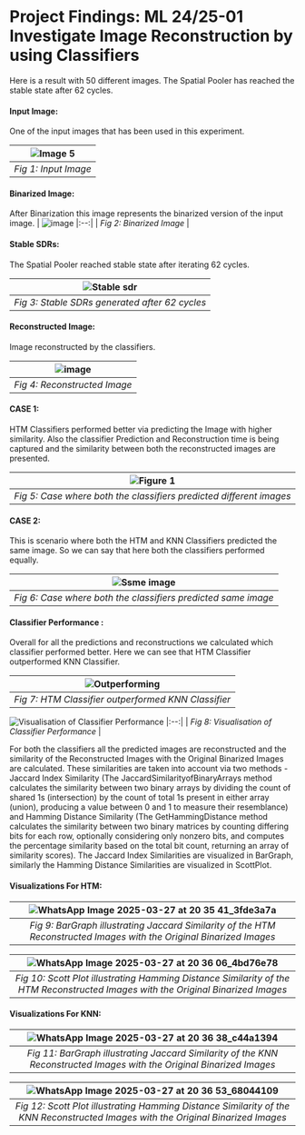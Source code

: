# Project Findings: ML 24/25-01 Investigate Image Reconstruction by using Classifiers
 
 Here is a result with 50 different images. The Spatial Pooler has reached the stable state after 62 cycles.

#### Input Image:
One of the input images that has been used in this experiment.

| ![Image 5](https://github.com/user-attachments/assets/5bf5cc2b-7d06-41b3-9195-656a248542af)
|:--:| 
| *Fig 1: Input Image* |

#### Binarized Image:
After Binarization this image represents the binarized version of the input image.
| ![image](https://github.com/user-attachments/assets/71fb2135-c1c4-4d2a-ab75-ddc617600825)
|:--:| 
| *Fig 2: Binarized Image* |

#### Stable SDRs:
The Spatial Pooler reached stable state after iterating 62 cycles.

| ![Stable sdr](https://github.com/user-attachments/assets/ba973bf8-140a-4e48-a4da-f58037040221)
|:--:| 
| *Fig 3: Stable SDRs generated after 62 cycles* |

#### Reconstructed Image:
Image reconstructed by the classifiers.

| ![image](https://github.com/user-attachments/assets/52fb5a38-c353-4694-8dcf-dcc7205595b4)
|:--:| 
| *Fig 4: Reconstructed Image* |
                                         
#### CASE 1: 
HTM Classifiers performed better via predicting the Image with higher similarity. Also the classifier Prediction and Reconstruction time is being captured and the similarity between both the reconstructed images are presented. 
 
| ![Figure 1](https://github.com/user-attachments/assets/7704b32b-8307-4c26-b636-801591ca62d6)
|:--:| 
| *Fig 5: Case where both the classifiers predicted different images* |

 #### CASE 2: 
 This is scenario where both the HTM and KNN Classifiers predicted the same image. So we can say that here both the classifiers performed equally.
 
| ![Ssme image](https://github.com/user-attachments/assets/f3cf45ca-cd17-4b7b-9892-b8e3e9c3ac3d)
|:--:| 
| *Fig 6: Case where both the classifiers predicted same image* |

 #### Classifier Performance :
 Overall for all the predictions and reconstructions we calculated which classifier performed better. Here we can see that HTM Classifier outperformed KNN Classifier.

| ![Outperforming ](https://github.com/user-attachments/assets/c65cc038-3562-4e7d-81cf-ed58d83c1e48)
|:--:| 
| *Fig 7: HTM Classifier outperformed KNN Classifier* |

![Visualisation of Classifier Performance](https://github.com/user-attachments/assets/acf75a1d-11bc-4729-814e-04c57b78a8a2)
|:--:| 
| *Fig 8: Visualisation of Classifier Performance* |
 
For both the classifiers all the predicted images are reconstructed and the similarity of the Reconstructed Images with the Original Binarized Images are calculated. These similarities are taken into account via two methods - Jaccard Index Similarity (The JaccardSimilarityofBinaryArrays method calculates the similarity between two binary arrays by dividing the count of shared 1s (intersection) by the count of total 1s present in either array (union), producing a value between 0 and 1 to measure their resemblance) and Hamming Distance Similarity (The GetHammingDistance method calculates the similarity between two binary matrices by counting differing bits for each row, optionally considering only nonzero bits, and computes the percentage similarity based on the total bit count, returning an array of similarity scores). The Jaccard Index Similarities are visualized in BarGraph, similarly the Hamming Distance Similarities are visualized in ScottPlot. 
 
 #### Visualizations For HTM:
 
| ![WhatsApp Image 2025-03-27 at 20 35 41_3fde3a7a](https://github.com/user-attachments/assets/229c5d92-38d3-4ec4-9e92-850cd6633239)
|:--:| 
| *Fig 9: BarGraph illustrating Jaccard Similarity of the HTM Reconstructed Images with the Original Binarized Images* |

| ![WhatsApp Image 2025-03-27 at 20 36 06_4bd76e78](https://github.com/user-attachments/assets/d72306ec-57fa-4d08-b6ae-09b855bc1649)
|:--:| 
| *Fig 10: Scott Plot illustrating Hamming Distance Similarity of the HTM Reconstructed Images with the Original Binarized Images* |
 
 #### Visualizations For KNN:
 
| ![WhatsApp Image 2025-03-27 at 20 36 38_c44a1394](https://github.com/user-attachments/assets/634af39f-ea73-4eae-9c89-7dbd0c090241)
|:--:| 
| *Fig 11: BarGraph illustrating Jaccard Similarity of the KNN Reconstructed Images with the Original Binarized Images* |

| ![WhatsApp Image 2025-03-27 at 20 36 53_68044109](https://github.com/user-attachments/assets/3ef1c35f-6ca3-4946-99c9-74bc71425c19)
|:--:| 
| *Fig 12: Scott Plot illustrating Hamming Distance Similarity of the KNN Reconstructed Images with the Original Binarized Images* |

